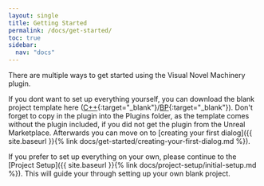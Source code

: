 ```yaml
---
layout: single
title: Getting Started
permalink: /docs/get-started/
toc: true
sidebar:
  nav: "docs"
---
```


There are multiple ways to get started using the Visual Novel Machinery plugin.

If you dont want to set up everything yourself, you can download the blank project template here ([C++](https://www.dropbox.com/s/v7gfk7yothz7si0/VNMBlankProject.zip?dl=0){:target="_blank"}/[BP](https://www.dropbox.com/s/idesrfeyi1q1fme/VNMBlankProject_BP.zip?dl=0){:target="_blank"}). Don't forget to copy in the plugin into the Plugins folder, as the template comes without the plugin included, if you did not get the plugin from the Unreal Marketplace.
Afterwards you can move on to [creating your first dialog]({{ site.baseurl }}{% link docs/get-started/creating-your-first-dialog.md %}).

If you prefer to set up everything on your own, please continue to the [Project Setup]({{ site.baseurl }}{% link docs/project-setup/initial-setup.md %}). This will guide your through setting up your own blank project.